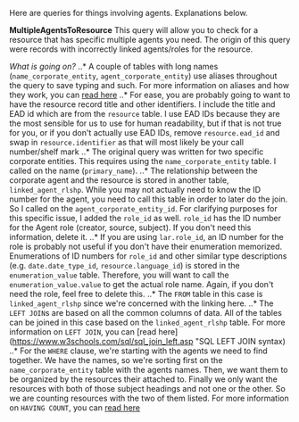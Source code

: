 Here are queries for things involving agents. Explanations below.

**MultipleAgentsToResource**
This query will allow you to check for a resource that has specific multiple agents you need. The origin of this query were records with incorrectly linked agents/roles for the resource.

_What is going on?_
..* A couple of tables with long names (`name_corporate_entity`, `agent_corporate_entity`) use aliases throughout the query to save typing and such. For more information on aliases and how they work, you can [read here](https://www.w3schools.com/sql/sql_alias.asp "SQL ALIAS syntax")
..* For ease, you are probably going to want to have the resource record title and other identifiers. I include the title and EAD id which are from the `resource` table. I use EAD IDs because they are the most sensible for us to use for human readability, but if that is not true for you, or if you don't actually use EAD IDs, remove `resource.ead_id` and swap in `resource.identifier` as that will most likely be your call number/shelf mark
..* The original query was written for two specific corporate entities. This requires using the `name_corporate_entity` table. I called on the name (`primary_name`). 
..* The relationship between the corporate agent and the resource is stored in another table, `linked_agent_rlshp`. While you may not actually need to know the ID number for the agent, you need to call this table in order to later do the join. So I called on the `agent_corporate_entity_id`. For clarifying purposes for this specific issue, I added the `role_id` as well. `role_id` has the ID number for the Agent role (creator, source, subject). If you don't need this information, delete it.
..* If you are using `lar.role_id`, an ID number for the role is probably not useful if you don't have their enumeration memorized. Enumerations of ID numbers for `role_id` and other similar type descriptions (e.g. `date.date_type_id`, `resource.language_id`) is stored in the `enumeration_value` table. Therefore, you will want to call the `enumeration_value.value` to get the actual role name. Again, if you don't need the role, feel free to delete this.
..* The `FROM` table in this case is `linked_agent_rlshp` since we're concerned with the linking here.
..* The `LEFT JOIN`s are based on all the common columns of data. All of the tables can be joined in this case based on the `linked_agent_rlshp` table. For more information on `LEFT JOIN`, you can [read here] (https://www.w3schools.com/sql/sql_join_left.asp "SQL LEFT JOIN syntax)
..* For the `WHERE` clause, we're starting with the agents we need to find together. We have the names, so we're sorting first on the `name_corporate_entity` table with the agents names. Then, we want them to be organized by the resources their attached to. Finally we only want the resources with both of those subject headings and not one or the other. So we are counting resources with the two of them listed. For more information on `HAVING COUNT`, you can [read here](https://www.w3schools.com/sql/sql_having.asp "SQL HAVING syntax")
